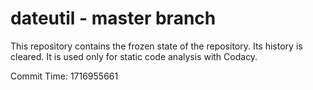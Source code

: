 # dateutil - master branch

This repository contains the frozen state of the repository.
Its history is cleared. It is used only for static code
analysis with Codacy.

Commit Time: 1716955661